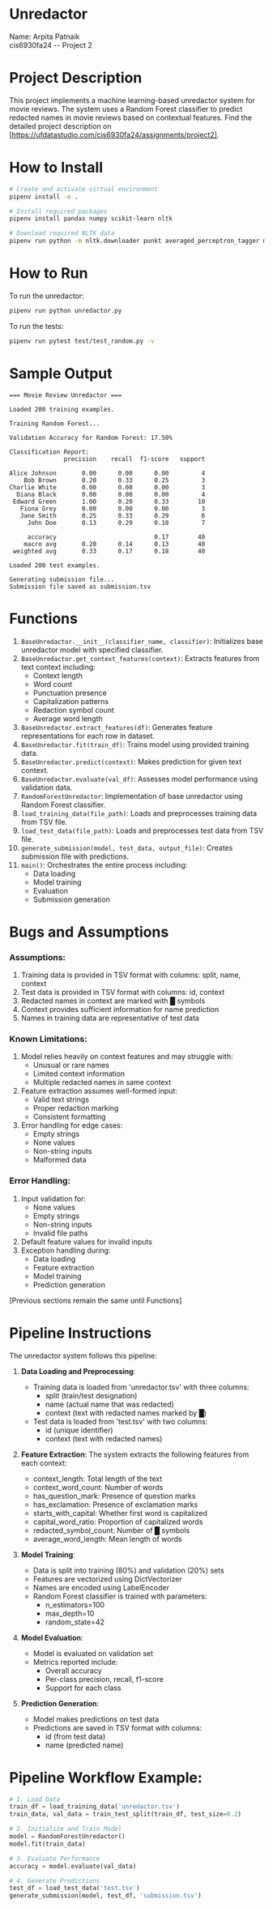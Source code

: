 # Unredactor

Name: Arpita Patnaik
<br>cis6930fa24 -- Project 2

# Project Description
This project implements a machine learning-based unredactor system for movie reviews. The system uses a Random Forest classifier to predict redacted names in movie reviews based on contextual features. Find the detailed project description on [https://ufdatastudio.com/cis6930fa24/assignments/project2].

# How to Install
```bash
# Create and activate virtual environment
pipenv install -e .

# Install required packages
pipenv install pandas numpy scikit-learn nltk

# Download required NLTK data
pipenv run python -m nltk.downloader punkt averaged_perceptron_tagger maxent_ne_chunker words
```

# How to Run
To run the unredactor:
```bash
pipenv run python unredactor.py
```

To run the tests:
```bash
pipenv run pytest test/test_random.py -v
```

# Sample Output
```
=== Movie Review Unredactor ===

Loaded 200 training examples.

Training Random Forest...

Validation Accuracy for Random Forest: 17.50%

Classification Report:
               precision    recall  f1-score   support

Alice Johnson       0.00      0.00      0.00         4
    Bob Brown       0.20      0.33      0.25         3
Charlie White       0.00      0.00      0.00         3
  Diana Black       0.00      0.00      0.00         4
 Edward Green       1.00      0.20      0.33        10
   Fiona Grey       0.00      0.00      0.00         3
   Jane Smith       0.25      0.33      0.29         6
     John Doe       0.13      0.29      0.18         7

     accuracy                           0.17        40
    macro avg       0.20      0.14      0.13        40
 weighted avg       0.33      0.17      0.18        40

Loaded 200 test examples.

Generating submission file...
Submission file saved as submission.tsv
```

# Functions

1. `BaseUnredactor.__init__(classifier_name, classifier)`: Initializes base unredactor model with specified classifier.
2. `BaseUnredactor.get_context_features(context)`: Extracts features from text context including:
   - Context length
   - Word count
   - Punctuation presence
   - Capitalization patterns
   - Redaction symbol count
   - Average word length
3. `BaseUnredactor.extract_features(df)`: Generates feature representations for each row in dataset.
4. `BaseUnredactor.fit(train_df)`: Trains model using provided training data.
5. `BaseUnredactor.predict(context)`: Makes prediction for given text context.
6. `BaseUnredactor.evaluate(val_df)`: Assesses model performance using validation data.
7. `RandomForestUnredactor`: Implementation of base unredactor using Random Forest classifier.
8. `load_training_data(file_path)`: Loads and preprocesses training data from TSV file.
9. `load_test_data(file_path)`: Loads and preprocesses test data from TSV file.
10. `generate_submission(model, test_data, output_file)`: Creates submission file with predictions.
11. `main()`: Orchestrates the entire process including:
    - Data loading
    - Model training
    - Evaluation
    - Submission generation

# Bugs and Assumptions

### Assumptions:
1. Training data is provided in TSV format with columns: split, name, context
2. Test data is provided in TSV format with columns: id, context
3. Redacted names in context are marked with █ symbols
4. Context provides sufficient information for name prediction
5. Names in training data are representative of test data

### Known Limitations:
1. Model relies heavily on context features and may struggle with:
   - Unusual or rare names
   - Limited context information
   - Multiple redacted names in same context
2. Feature extraction assumes well-formed input:
   - Valid text strings
   - Proper redaction marking
   - Consistent formatting
3. Error handling for edge cases:
   - Empty strings
   - None values
   - Non-string inputs
   - Malformed data

### Error Handling:
1. Input validation for:
   - None values
   - Empty strings
   - Non-string inputs
   - Invalid file paths
2. Default feature values for invalid inputs
3. Exception handling during:
   - Data loading
   - Feature extraction
   - Model training
   - Prediction generation

[Previous sections remain the same until Functions]

# Pipeline Instructions

The unredactor system follows this pipeline:

1. **Data Loading and Preprocessing**:
   - Training data is loaded from 'unredactor.tsv' with three columns:
     - split (train/test designation)
     - name (actual name that was redacted)
     - context (text with redacted names marked by █)
   - Test data is loaded from 'test.tsv' with two columns:
     - id (unique identifier)
     - context (text with redacted names)

2. **Feature Extraction**:
   The system extracts the following features from each context:
   - context_length: Total length of the text
   - context_word_count: Number of words
   - has_question_mark: Presence of question marks
   - has_exclamation: Presence of exclamation marks
   - starts_with_capital: Whether first word is capitalized
   - capital_word_ratio: Proportion of capitalized words
   - redacted_symbol_count: Number of █ symbols
   - average_word_length: Mean length of words

3. **Model Training**:
   - Data is split into training (80%) and validation (20%) sets
   - Features are vectorized using DictVectorizer
   - Names are encoded using LabelEncoder
   - Random Forest classifier is trained with parameters:
     - n_estimators=100
     - max_depth=10
     - random_state=42

4. **Model Evaluation**:
   - Model is evaluated on validation set
   - Metrics reported include:
     - Overall accuracy
     - Per-class precision, recall, f1-score
     - Support for each class

5. **Prediction Generation**:
   - Model makes predictions on test data
   - Predictions are saved in TSV format with columns:
     - id (from test data)
     - name (predicted name)

# Pipeline Workflow Example:
```python
# 1. Load Data
train_df = load_training_data('unredactor.tsv')
train_data, val_data = train_test_split(train_df, test_size=0.2)

# 2. Initialize and Train Model
model = RandomForestUnredactor()
model.fit(train_data)

# 3. Evaluate Performance
accuracy = model.evaluate(val_data)

# 4. Generate Predictions
test_df = load_test_data('test.tsv')
generate_submission(model, test_df, 'submission.tsv')
```

